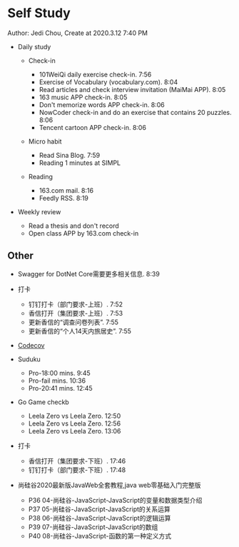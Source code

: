 # Self Study

Author: Jedi Chou, Create at 2020.3.12 7:40 PM

* Daily study
  * Check-in
    * 101WeiQi daily exercise check-in. 7:56
    * Exercise of Vocabulary (vocabulary.com). 8:04
    * Read articles and check interview invitation (MaiMai APP). 8:05
    * 163 music APP check-in. 8:05
    * Don't memorize words APP check-in. 8:06
    * NowCoder check-in and do an exercise that contains 20 puzzles. 8:06
    * Tencent cartoon APP check-in. 8:06

  * Micro habit
    * Read Sina Blog. 7:59
    * Reading 1 minutes at SIMPL

  * Reading
    * 163.com mail. 8:16
    * Feedly RSS. 8:19

* Weekly review
  * Read a thesis and don't record
  * Open class APP by 163.com check-in

## Other

* Swagger for DotNet Core需要更多相关信息. 8:39
* 打卡
  * 钉钉打卡（部门要求-上班）. 7:52
  * 香信打开（集团要求-上班）. 7:53
  * 更新香信的“调查问卷列表”. 7:55
  * 更新香信的“个人14天内旅居史”. 7:55

* [Codecov](https://codecov.io/)

* Suduku
  * Pro-18:00 mins. 9:45
  * Pro-fail mins. 10:36
  * Pro-20:41 mins. 12:45

* Go Game checkb
  * Leela Zero vs Leela Zero. 12:50
  * Leela Zero vs Leela Zero. 12:56
  * Leela Zero vs Leela Zero. 13:06

* 打卡
  * 香信打开（集团要求-下班）. 17:46
  * 钉钉打卡（部门要求-下班）. 17:48

* 尚硅谷2020最新版JavaWeb全套教程,java web零基础入门完整版
  * P36 04-尚硅谷-JavaScript-JavaScript的变量和数据类型介绍
  * P37 05-尚硅谷-JavaScript-JavaScript的关系运算
  * P38 06-尚硅谷-JavaScript-JavaScript的逻辑运算
  * P39 07-尚硅谷-JavaScript-JavaScript的数组
  * P40 08-尚硅谷-JavaScript-函数的第一种定义方式
